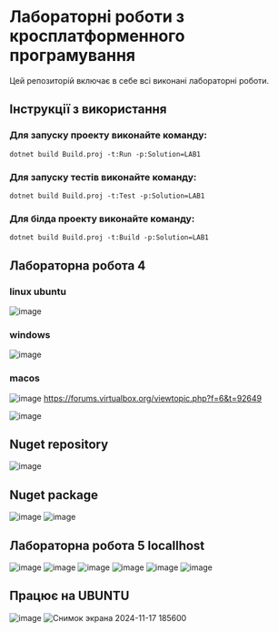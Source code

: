 # Лабораторні роботи з кросплатформенного програмування

Цей репозиторій включає в себе всі виконані лабораторні роботи.

## Інструкції з використання

### Для запуску проекту виконайте команду:
``
dotnet build Build.proj -t:Run -p:Solution=LAB1
``
### Для запуску тестів виконайте команду:
``
dotnet build Build.proj -t:Test -p:Solution=LAB1
``
### Для білда проекту виконайте команду:
``
dotnet build Build.proj -t:Build -p:Solution=LAB1
``


## Лабораторна робота 4

### linux ubuntu

![image](https://github.com/user-attachments/assets/879f0e54-4eae-41be-9a43-469b92b9a645)

### windows

![image](https://github.com/user-attachments/assets/9d200a2c-9c76-4ede-86f2-e107d23b3da2)

### macos
![image](https://github.com/user-attachments/assets/e3b79300-094c-4e54-badc-537fe0904099)
https://forums.virtualbox.org/viewtopic.php?f=6&t=92649

![image](https://github.com/user-attachments/assets/e9b17b4f-36e2-47c7-9ed6-f59153dd0435)

## Nuget repository
![image](https://github.com/user-attachments/assets/47ba27b0-7818-4ae0-87d9-84dba6e20cf6)



## Nuget package
![image](https://github.com/user-attachments/assets/60965db0-2703-490e-bb25-4e82c9fde390)
![image](https://github.com/user-attachments/assets/9d06abc8-3228-4576-bf5a-22df0e99369b)

## Лабораторна робота 5 locallhost

![image](https://github.com/user-attachments/assets/33cca0e6-4e62-42a9-b26a-a9c13abc23d7)
![image](https://github.com/user-attachments/assets/2ecd9b54-1a07-4b0d-b154-a5fc394107fc)
![image](https://github.com/user-attachments/assets/7bd6e3ff-b6a8-4e7d-b45d-abf2b59d8714)
![image](https://github.com/user-attachments/assets/949bbdc3-610d-4410-a316-640d33559e11)
![image](https://github.com/user-attachments/assets/8d3206ad-85ca-4707-ad91-33f0fbd3cd8d)
![image](https://github.com/user-attachments/assets/ca162358-469b-4028-bc17-2a249b92cdbd)

## Працює на UBUNTU
![image](https://github.com/user-attachments/assets/8261c015-6a6a-4721-b44e-87478a92a832)
![Снимок экрана 2024-11-17 185600](https://github.com/user-attachments/assets/f7b94bf5-14c1-443c-8740-a5937d416498)




